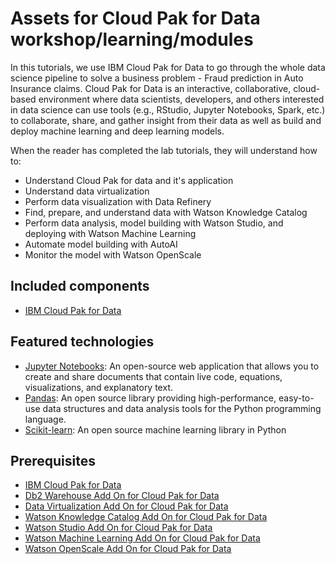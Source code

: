 # Assets for Cloud Pak for Data workshop/learning/modules

In this tutorials, we use IBM Cloud Pak for Data to go through the whole data science pipeline to solve a business problem - Fraud prediction in Auto Insurance claims. Cloud Pak for Data is an interactive, collaborative, cloud-based environment where data scientists, developers, and others interested in data science can use tools (e.g., RStudio, Jupyter Notebooks, Spark, etc.) to collaborate, share, and gather insight from their data as well as build and deploy machine learning and deep learning models.

When the reader has completed the lab tutorials, they will understand how to:

* Understand Cloud Pak for data and it's application
* Understand data virtualization
* Perform data visualization with Data Refinery
* Find, prepare, and understand data with Watson Knowledge Catalog
* Perform data analysis, model building with Watson Studio, and deploying with Watson Machine Learning
* Automate model building with AutoAI
* Monitor the model with Watson OpenScale

## Included components

* [IBM Cloud Pak for Data](https://www.ibm.com/products/cloud-pak-for-data)

## Featured technologies

* [Jupyter Notebooks](https://jupyter.org/): An open-source web application that allows you to create and share documents that contain live code, equations, visualizations, and explanatory text.
* [Pandas](https://pandas.pydata.org/):  An open source library providing high-performance, easy-to-use data structures and data analysis tools for the Python programming language.
* [Scikit-learn](https://scikit-learn.org/stable/): An open source machine learning library in Python

## Prerequisites

* [IBM Cloud Pak for Data](https://www.ibm.com/analytics/cloud-pak-for-data)
* [Db2 Warehouse Add On for Cloud Pak for Data](https://www.ibm.com/docs/en/cloud-paks/cp-data/4.0?topic=services-db2-warehouse)
* [Data Virtualization Add On for Cloud Pak for Data](https://www.ibm.com/docs/en/cloud-paks/cp-data/4.0?topic=services-data-virtualization)
* [Watson Knowledge Catalog Add On for Cloud Pak for Data](https://www.ibm.com/docs/en/cloud-paks/cp-data/4.0?topic=services-watson-knowledge-catalog)
* [Watson Studio Add On for Cloud Pak for Data](https://www.ibm.com/docs/en/cloud-paks/cp-data/4.0?topic=services-watson-studio)
* [Watson Machine Learning Add On for Cloud Pak for Data](https://www.ibm.com/docs/en/cloud-paks/cp-data/4.0?topic=services-watson-machine-learning)
* [Watson OpenScale Add On for Cloud Pak for Data](https://www.ibm.com/docs/en/cloud-paks/cp-data/4.0?topic=services-watson-openscale)

